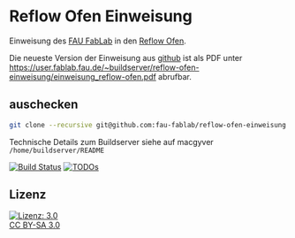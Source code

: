 Reflow Ofen Einweisung
======================

Einweisung des [FAU FabLab](https://fablab.fau.de) in den [Reflow Ofen](https://fablab.fau.de/tool/reflow-ofen).

Die neueste Version der Einweisung aus [github](https://github.com/fau-fablab/reflow-ofen-einweisung) ist als PDF unter https://user.fablab.fau.de/~buildserver/reflow-ofen-einweisung/einweisung_reflow-ofen.pdf abrufbar.

auschecken
----------

```bash
git clone --recursive git@github.com:fau-fablab/reflow-ofen-einweisung.git
```

Technische Details zum Buildserver siehe auf macgyver `/home/buildserver/README`

[![Build Status](https://user.fablab.fau.de/~buildserver/reflow-ofen-einweisung/status.svg)](https://user.fablab.fau.de/~buildserver/reflow-ofen-einweisung/)
[![TODOs](https://user.fablab.fau.de/~buildserver/reflow-ofen-einweisung/status-todos.svg)](https://user.fablab.fau.de/~buildserver/reflow-ofen-einweisung/)

Lizenz
------

[![Lizenz: 3.0](https://licensebuttons.net/l/by-sa/3.0/de/88x31.png)</br>CC BY-SA 3.0](https://creativecommons.org/licenses/by-sa/3.0/)
